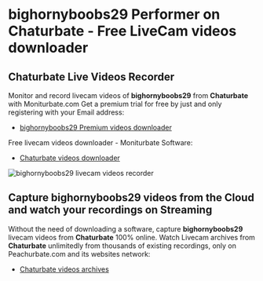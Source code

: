 # bighornyboobs29 Performer on Chaturbate - Free LiveCam videos downloader

## Chaturbate Live Videos Recorder

Monitor and record livecam videos of **bighornyboobs29** from **Chaturbate** with Moniturbate.com
Get a premium trial for free by just and only registering with your Email address:
* [bighornyboobs29 Premium videos downloader](https://moniturbate.com/request-demo-licence-key.html)

Free livecam videos downloader - Moniturbate Software:
* [Chaturbate videos downloader](https://moniturbate.com/moniturbate-download-software.html)

![bighornyboobs29 livecam videos recorder](https://peachurnet.com/templates/moniturbate-software.png)


## Capture bighornyboobs29 videos from the Cloud and watch your recordings on Streaming

Without the need of downloading a software, capture **bighornyboobs29** livecam videos from **Chaturbate** 100% online.
Watch Livecam archives from **Chaturbate** unlimitedly from thousands of existing recordings, only on Peachurbate.com and its websites network:
* [Chaturbate videos archives](https://peachurnet.com/)